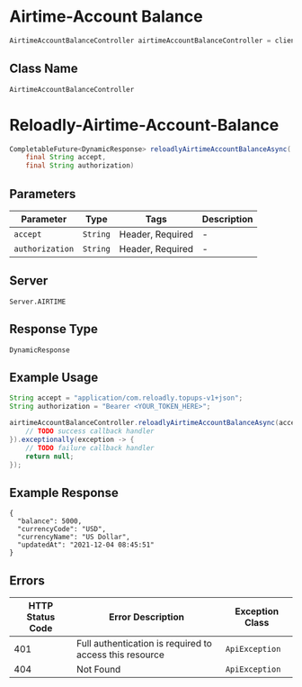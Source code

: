 # Airtime-Account Balance

```java
AirtimeAccountBalanceController airtimeAccountBalanceController = client.getAirtimeAccountBalanceController();
```

## Class Name

`AirtimeAccountBalanceController`


# Reloadly-Airtime-Account-Balance

```java
CompletableFuture<DynamicResponse> reloadlyAirtimeAccountBalanceAsync(
    final String accept,
    final String authorization)
```

## Parameters

| Parameter | Type | Tags | Description |
|  --- | --- | --- | --- |
| `accept` | `String` | Header, Required | - |
| `authorization` | `String` | Header, Required | - |

## Server

`Server.AIRTIME`

## Response Type

`DynamicResponse`

## Example Usage

```java
String accept = "application/com.reloadly.topups-v1+json";
String authorization = "Bearer <YOUR_TOKEN_HERE>";

airtimeAccountBalanceController.reloadlyAirtimeAccountBalanceAsync(accept, authorization).thenAccept(result -> {
    // TODO success callback handler
}).exceptionally(exception -> {
    // TODO failure callback handler
    return null;
});
```

## Example Response

```
{
  "balance": 5000,
  "currencyCode": "USD",
  "currencyName": "US Dollar",
  "updatedAt": "2021-12-04 08:45:51"
}
```

## Errors

| HTTP Status Code | Error Description | Exception Class |
|  --- | --- | --- |
| 401 | Full authentication is required to access this resource | `ApiException` |
| 404 | Not Found | `ApiException` |

